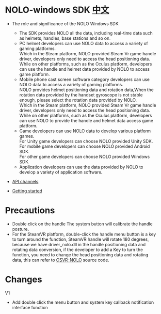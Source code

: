 # NOLO-windows SDK   [中文](https://github.com/NOLOVR/NOLO-Windows-SDK/blob/master/README_CN.md)

- The role and significance of the NOLO Windows SDK  
    * The SDK provides NOLO all the data, including real-time data such as helmets, handles, base stations and so on.  
    * PC helmet developers can use NOLO  data to access  a variety of gaming platforms.  
      Which in the Steam platform, NOLO provided Steam Vr game handle driver, developers only need to access the head positioning data.  
      While on other platforms, such as the Oculus platform, developers can use the handle and helmet data provided by NOLO to access game platform.  
    * Mobile phone cast screen software category developers can use NOLO  data to access  a variety of   gaming platforms.  
      NOLO provides helmet positioning data and rotation data,When the rotation data provided by the handset gyroscope is not stable enough, please select the rotation data provided by NOLO.  
      Which in the Steam platform, NOLO provided Steam Vr game handle driver, developers only need to access the head positioning data.  
      While on other platforms, such as the Oculus platform, developers can use NOLO to provide the handle and helmet data access game platform.   
    * Game developers can use NOLO data to develop various platform games.  
      For Unity game developers can choose NOLO provided Unity SDK.  
      For mobile game developers can choose NOLO provided Android SDK.  
      For other game developers can choose NOLO provided Windows SDK.  
    * Application developers can use the data provided by NOLO to develop a variety of application software.   
   
- [API channels](https://github.com/NOLOVR/NOLO-Windows-SDK/wiki)  

- [Getting started](https://github.com/NOLOVR/NOLO-Windows-SDK/blob/master/GetStarted.md) 
# Precautions
  * Double click on the handle The system button will calibrate the handle posture.
  * For the SteamVR platform, double-click the handle menu button is a key to turn around the function, SteamVR handle will rotate 180 degrees, because we have driver_nolo.dll in the handle positioning data and rotating data conversion, if the developer to add a Key to turn the function, you need to change the head positioning data and rotating data, this can refer to [OSVR-NOLO](https://github.com/NOLOVR/NOLO-Others/tree/master/NOLO_OSVR_SteamvrDriver/Source_Code) source code.  
#
# Changes  
V1
- Add double click the menu button and system key callback notification interface function 
#

        
        
